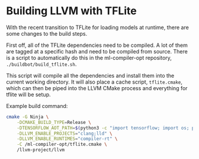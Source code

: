 # Building LLVM with TFLite

With the recent transition to TFLite for loading models at runtime, there
are some changes to the build steps.

First off, all of the TFLite dependencies need to be compiled. A lot of them
are tagged at a specific hash and need to be compiled from source. There is a
script to automatically do this in the ml-compiler-opt repository,
`./buildbot/build_tflite.sh`. 

This script will compile all the dependencies and install them into the current
working directory. It will also place a cache script, `tflite.cmake`, which can
then be piped into the LLVM CMake process and everything for tflite will be
setup.

Example build command:
```bash
cmake -G Ninja \
    -DCMAKE_BUILD_TYPE=Release \
    -DTENSORFLOW_AOT_PATH=$(python3 -c "import tensorflow; import os; print(os.path.dirname(tensorflow.__file__))") \
    -DLLVM_ENABLE_PROJECTS="clang;lld" \
    -DLLVM_ENABLE_RUNTIMES="compiler-rt" \
    -C /ml-compiler-opt/tflite.cmake \
    /llvm-project/llvm
```